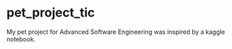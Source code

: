 # pet_project_tic
My pet project for Advanced Software Engineering was inspired by a kaggle notebook. 
